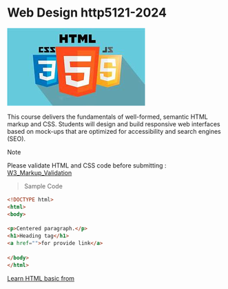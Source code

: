 # Web Design http5121-2024

![Web Design](/images/html.jpeg)

This course delivers the fundamentals of well-formed, semantic HTML markup and CSS. Students will design and build
responsive web interfaces based on mock-ups that are optimized for accessibility and search engines (SEO).

> [!Note]  
> Please validate HTML and CSS code before submitting : [W3_Markup_Validation](https://validator.w3.org/)

> Sample Code
```HTML
<!DOCTYPE html>
<html>
<body>

<p>Centered paragraph.</p>
<h1>Heading tag</h1>
<a href="">for provide link</a>

</body>
</html>
```

[Learn HTML basic from](https://www.w3schools.com/html/default.asp)